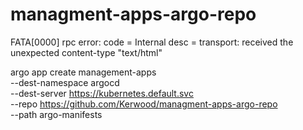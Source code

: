 # managment-apps-argo-repo
FATA[0000] rpc error: code = Internal desc = transport: received the unexpected content-type "text/html" 

argo app create management-apps \
    --dest-namespace argocd \
    --dest-server https://kubernetes.default.svc \
    --repo https://github.com/Kerwood/managment-apps-argo-repo \
    --path argo-manifests